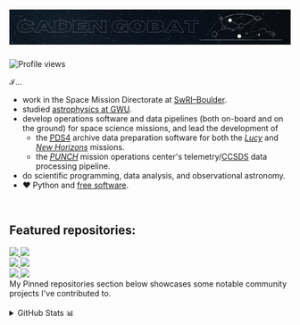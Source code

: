 # <img src="img/header.png"/>

<img src="https://komarev.com/ghpvc/?username=cgobat&color=blue" alt="Profile views"/></p>

$\mathcal{I}$...

- work in the Space Mission Directorate at [<abbr title="Southwest Research Institute">SwRI</abbr>&ndash;Boulder](https://www.boulder.swri.edu/).
- studied [astrophysics at <abbr title="George Washington University">GWU</abbr>](https://physics.columbian.gwu.edu/astrophysics).
- develop operations software and data pipelines (both on-board and on the ground) for space science missions, and lead the development of
  - the [<abbr title="Planetary Data System">PDS</abbr>4](https://pds.nasa.gov/datastandards/about/what.shtml) archive data preparation software for both the [*Lucy*](https://lucy.swri.edu/) and [*New Horizons*](https://pluto.jhuapl.edu/) missions.
  - the [<abbr title="Polarimeter to UNify the Corona and Heliosphere">*PUNCH*</abbr>](https://punch.space.swri.edu/) mission operations center's telemetry/[CCSDS](https://public.ccsds.org/about/default.aspx) data processing pipeline.
- do scientific programming, data analysis, and observational astronomy.
- &#x2764; Python and [free software](https://www.gnu.org/philosophy/free-sw.html).

<br/>

## Featured repositories:

<a href="https://github.com/cgobat/asymmetric_uncertainty/" target="_blank">
  <img src="https://github-readme-stats.vercel.app/api/pin/?username=cgobat&repo=asymmetric_uncertainty"/>
</a>
<a href="https://github.com/cgobat/dark-GRBs" target="_blank">
  <img src="https://github-readme-stats.vercel.app/api/pin/?username=cgobat&repo=dark-GRBs">
</a>
<br/>
<a href="https://github.com/cgobat/XDBS/" target="_blank">
  <img src="https://github-readme-stats.vercel.app/api/pin/?username=cgobat&repo=XDBS"/>
</a>
<a href="https://github.com/cgobat/astro-instruments/" target="_blank">
  <img src="https://github-readme-stats.vercel.app/api/pin/?username=cgobat&repo=astro-instruments"/>
</a>
<br/>
<a href="https://gist.github.com/cgobat/5e32510aa0cfd2ddd8b576b414a93866" target="_blank">
  <img src="https://gists-readme.yizack.com/api/pin?user=cgobat&id=5e32510aa0cfd2ddd8b576b414a93866"/>
</a>
<a href="https://gist.github.com/cgobat/9d7f8957523f0ab925043231d431562f" target="_blank">
  <img src="https://gists-readme.yizack.com/api/pin?user=cgobat&id=9d7f8957523f0ab925043231d431562f"/>
</a>
<br/>
My Pinned repositories section below showcases some notable community projects I've contributed to.
<br/><br/>

<details>
<summary>GitHub Stats 📊</summary>
<p align="center">
  <img src="https://github-readme-stats.vercel.app/api?username=cgobat&show_icons=true&theme=dark&hide_rank=true&custom_title=%40cgobat%27s%20stats" alt="stats">
  <img src="https://github-readme-stats.vercel.app/api/top-langs/?username=cgobat&theme=dark&hide=jupyter%20notebook,mathematica&langs_count=4" alt="languages">
</p>
</details>
